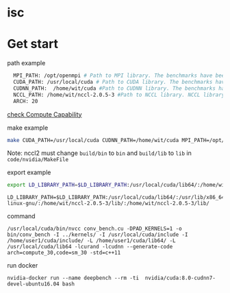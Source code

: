 # isc

# Get start
path example
```bash
  MPI_PATH: /opt/openmpi # Path to MPI library. The benchmarks have been tested with OpenMPI version 1.10.2.
  CUDA_PATH: /usr/local/cuda # Path to CUDA library. The benchmarks have been tested with version 7.5.18.
  CUDNN_PATH:  /home/wit/cuda #Path to CUDNN library. The benchmarks have been tested with version 5.0.
  NCCL_PATH: /home/wit/nccl-2.0.5-3 #Path to NCCL library. NCCL library is available at https://github.com/NVIDIA/nccl. The benchmarks have been tested with commit b3a9e1333d9e2e1b8553b5843ba1ba4f7c79739d
  ARCH: 20
```
[check Compute Capability](https://developer.nvidia.com/cuda-gpus)

make example
```bash
make CUDA_PATH=/usr/local/cuda CUDNN_PATH=/home/wit/cuda MPI_PATH=/opt/openmpi NCCL_PATH=/home/wit/nccl-2.0.5-3 ARCH=sm_30
```
Note: nccl2 must change ```build/bin``` to ```bin``` and ```build/lib``` to ```lib``` in  ``code/nvidia/MakeFile``

export example

```bash
export LD_LIBRARY_PATH=$LD_LIBRARY_PATH:/usr/local/cuda/lib64/:/home/wit/cuda/lib64/:/home/wit/nccl-2.0.5-3/lib/:/home/wit/nccl-2.0.5-3/lib/
```
```
LD_LIBRARY_PATH=$LD_LIBRARY_PATH:/usr/local/cuda/lib64/:/usr/lib/x86_64-linux-gnu/:/home/wit/nccl-2.0.5-3/lib/:/home/wit/nccl-2.0.5-3/lib/
```

command
```
/usr/local/cuda/bin/nvcc conv_bench.cu -DPAD_KERNELS=1 -o bin/conv_bench -I ../kernels/ -I /usr/local/cuda/include -I /home/user1/cuda/include/ -L /home/user1/cuda/lib64/ -L /usr/local/cuda/lib64 -lcurand -lcudnn --generate-code arch=compute_30,code=sm_30 -std=c++11

```

run docker
```
nvidia-docker run --name deepbench --rm -ti  nvidia/cuda:8.0-cudnn7-devel-ubuntu16.04 bash
```